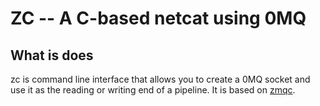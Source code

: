 ZC -- A C-based netcat using 0MQ
================================


What is does
------------

zc is command line interface that allows you to create a 0MQ socket and use it as the reading or writing end of a pipeline.  It is based on [zmqc][1].


[1]: https://github.com/zacharyvoase/zmqc   "zmqc"

